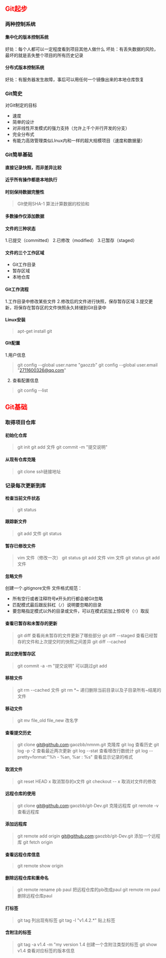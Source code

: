 ## <font color="red">Git起步</font>
### 两种控制系统
#### 集中化的版本控制系统
好处：每个人都可以一定程度看到项目其他人做什么
坏处：有丢失数据的风险，最坏的就是丢失整个项目的所有历史记录
#### 分布式版本控制系统
好处：有服务器发生故障，事后可以用任何一个镜像出来的本地仓库恢复

### Git简史
对Git制定的目标
* 速度
* 简单的设计
* 对非线性开发模式的强力支持（允许上千个并行开发的分支）
* 完全分布式
* 有能力高效管理类似LInux内和一样的超大规模项目（速度和数据量）

### Git简单基础
#### 直接记录快照，而非差异比较
#### 近乎所有操作都是本地执行
#### 时刻保持数据完整性
> GIt使用SHA-1 算法计算数据的校验和

#### 多数操作仅添加数据
#### 文件的三种状态
1.已提交（committed）
2.已修改（modified）
3.已暂存（staged）
#### 文件的三个工作区域
* Git工作目录
* 暂存区域
* 本地仓库

#### Git工作流程
1.工作目录中修改某些文件
2.修改后的文件进行快照，保存暂存区域
3.提交更新，将保存在暂存区的文件快照永久转储到Git目录中


#### Linux安装
> apt-get install git

#### GIt配置
1.用户信息
> git config --global user.name "gaozzb"
> git config --global user.email "2711600326@qq.com"

2.  查看配置信息
> git config --list

## <font color="red">Git基础</font>
### 取得项目仓库
#### 初始化仓库
> git init
> git add 文件
> git commit -m "提交说明"

#### 从现有仓库克隆
> git clone ssh链接地址

### 记录每次更新到库
#### 检查当前文件状态
> git status

#### 跟踪新文件
> git add 文件
> git status

#### 暂存已修改文件
> vim 文件（修改一次）
> git status
> git add 文件
> vim 文件
> git status
> git add 文件

#### 忽略文件
创建一个.gitignore文件
文件格式规范：

* 所有空行或者注释符号`#`开头的行都会被Git忽略
* 匹配模式最后跟反斜杠（`/`）说明要忽略的目录
* 要忽略指定模式以外的目录或文件，可以在模式前加上惊叹号（`!`）取反

#### 查看已暂存和未暂存的更新
> git diff		查看尚未暂存的文件更新了哪些部分
> git diff --staged		查看已经暂存的文件和上次提交时的快照之间差异
> git diff --cached

#### 跳过使用暂存区
> git commit -a -m "提交说明"			可以跳过git add

#### 移除文件
> git rm --cached 文件
> git rm \*~		递归删除当前目录以及子目录所有~结尾的文件

#### 移动文件
> git mv file_old file_new		改名字

#### 查看提交历史
> git clone git@github.com:gaozbb/nmnm.git		克隆库
> git log		查看历史
> git log -p -2		查看最近两次更新
> git log --stat	查看增改行数统计
> git log --pretty=format:"%h - %an, %ar : %s"		查看显示记录的格式

#### 取消文件
> git reset HEAD x				取消暂存的x文件
> git checkout -- x				取消对文件的修改

#### 远程仓库的使用
> git clone git@github.com:gaozbb/git-Dev.git			克隆远程库
> git remote -v					查看远程库

#### 添加远程库
> git remote add origin git@github.com:gaozbb/git-Dev.git		添加一个远程库
> git fetch origin		

#### 查看远程仓库信息
> git remote show origin

#### 删除远程仓库和重命名
> git remote rename pb paul					把远程仓库的pb改成paul
> git remote rm paul								  删除远程仓库paul

#### 打标签
> git tag															列出现有标签
> git tag -l "v1.4.2.*"									  贴上标签

#### 含附注的标签
> git tag -a v1.4 -m "my version 1.4			创建一个含附注类型的标签
> git show v1.4						查看对应标签的版本信息